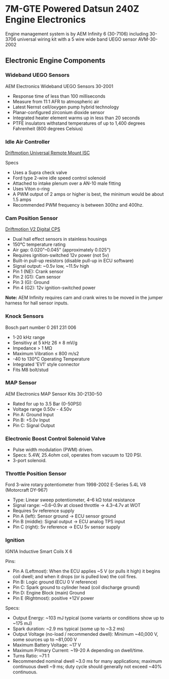# 7M-GTE Powered Datsun 240Z Engine Electronics

Engine management system is by AEM Infinity 6 (30-7106) including 30-3706 universal wiring kit with a 5 wire wide band UEGO sensor AVM-30-2002

## Electronic Engine Components

### Wideband UEGO Sensors

AEM Electronics Wideband UEGO Sensors 30-2001

* Response time of less than 100 milliseconds
* Measure from 11:1 AFR to atmospheric air
* Latest Nernst cell/oxygen pump hybrid technology
* Planar-configured zirconium dioxide sensor
* Integrated heater element warms up in less than 20 seconds
* PTFE insulators withstand temperatures of up to 1,400 degrees Fahrenheit (800 degrees Celsius)

### Idle Air Controller

[Driftmotion Universal Remote Mount ISC](https://www.driftmotion.com/Driftmotion-Universal-Remote-Mount-ISC-p/dm3328.htm)

Specs
* Uses a Supra check valve
* Ford type 2-wire idle speed control solenoid
* Attached to intake plenum over a AN-10 male fitting
* Uses Viton o-ring
* A PWM output of 2 amps or higher is best, the minimum would be about 1.5 amps
* Recommended PWM frequency is between 300hz and 400hz.

### Cam Position Sensor

[Driftmotion V2 Digital CPS](https://www.driftmotion.com/Driftmotion-Digital-CPS-Upgrade-for-7M-GTE-p/dm3528.htm)

* Dual hall effect sensors in stainless housings
* 150°C temperature rating
* Air gap: 0.020"–0.045" (approximately 0.025")
* Requires ignition-switched 12v power (not 5v)
* Built-in pull-up resistors (disable pull-up in ECU software)
* Signal output: ~0.5v low, ~11.5v high
* Pin 1 (NE): Crank sensor
* Pin 2 (G1): Cam sensor
* Pin 3 (G): Ground
* Pin 4 (G2): 12v ignition-switched power

**Note:** AEM Infinity requires cam and crank wires to be moved in the jumper harness for hall sensor inputs.

### Knock Sensors

Bosch part number 0 261 231 006

* 1-20 kHz range
* Sensitivy at 5 kHz 26 ± 8 mV/g
* Impedance > 1 MΩ
* Maximum Vibration ≤ 800 m/s2
* -40 to 130°C Operating Temperature
* Integrated 'EV1' style connector
* Fits M8 bolt/stud

### MAP Sensor

AEM Electronics MAP Sensor Kits 30-2130-50
* Rated for up to 3.5 Bar (0-50PSI)
* Voltage range 0.50v - 4.50v
* Pin A: Ground Input
* Pin B: +5.0v Input
* Pin C: Signal Output


### Electronic Boost Control Solenoid Valve

* Pulse width modulation (PWM) driven.
* Specs: 5.4W, 25.4ohm coil, operates from vacuum to 120 PSI.
* 3-port solenoid.

### Throttle Position Sensor

Ford 3-wire rotary potentiometer from 1998-2002 E-Series 5.4L V8 (Motorcraft DY-967)

* Type: Linear sweep potentiometer, 4–6 kΩ total resistance
* Signal range: ~0.6–0.9v at closed throttle → 4.3–4.7v at WOT
* Requires 5v reference supply
* Pin A (left): Sensor ground → ECU sensor ground
* Pin B (middle): Signal output → ECU analog TPS input
* Pin C (right): 5v reference → ECU 5v sensor supply

### Ignition

IGN1A Inductive Smart Coils X 6

Pins:
* Pin A (Leftmost): When the ECU applies ~5 V (or pulls it high) it begins coil dwell; and when it drops (or is pulled low) the coil fires.
* Pin B: Logic ground (ECU 0 V reference)
* Pin C: Spark ground to cylinder head (coil discharge ground)
* Pin D: Engine Block (main) Ground
* Pin E (Rightmost): positive +12V power

Specs:
* Output Energy: ~103 mJ typical (some variants or conditions show up to ~175 mJ) 
* Spark duration: ~2.9 ms typical (some up to ~3.2 ms) 
* Output Voltage (no-load / recommended dwell): Minimum ~40,000 V, some sources up to ~81,000 V 
* Maximum Battery Voltage: ~17 V 
* Maximum Primary Current: ~19-20 A depending on dwell/time. 
* Turns Ratio: ~71:1 
* Recommended nominal dwell ~3.0 ms for many applications; maximum continuous dwell ~9 ms; duty cycle should generally not exceed ~40% continuous.